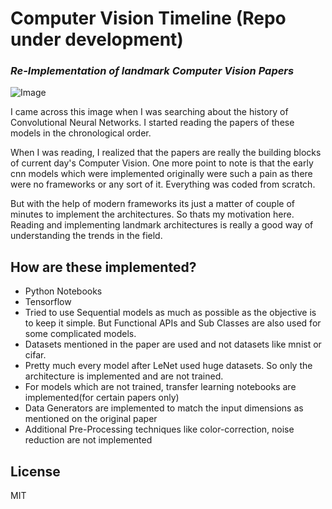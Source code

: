 # Computer Vision Timeline (Repo under development)

### _Re-Implementation of landmark Computer Vision Papers_

![Image](https://www.researchgate.net/profile/Lokesh-Sharma-14/publication/337554353/figure/fig1/AS:834097404456962@1575875726745/Timeline-of-related-research.png)

I came across this image when I was searching about the history of Convolutional Neural Networks. I started reading the papers of these models in the chronological order.

When I was reading, I realized that the papers are really the building blocks of current day's Computer Vision. One more point to note is that the early cnn models which were implemented originally were such a pain as there were no frameworks or any sort of it. Everything was coded from scratch.

But with the help of modern frameworks its just a matter of couple of minutes to implement the architectures. So thats my motivation here. Reading and implementing landmark architectures is really a good way of understanding the trends in the field.

## How are these implemented?

-   Python Notebooks
-   Tensorflow
-   Tried to use Sequential models as much as possible as the objective is to keep it simple. But Functional APIs and Sub Classes are also used for some complicated models.
-   Datasets mentioned in the paper are used and not datasets like mnist or cifar.
-   Pretty much every model after LeNet used huge datasets. So only the architecture is implemented and are not trained.
-   For models which are not trained, transfer learning notebooks are implemented(for certain papers only)
-   Data Generators are implemented to match the input dimensions as mentioned on the original paper
-   Additional Pre-Processing techniques like color-correction, noise reduction are not implemented

## License

MIT
